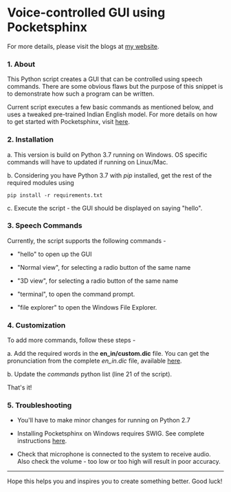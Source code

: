 # Voice-controlled GUI using Pocketsphinx

For more details, please visit the blogs at [my website](http://jatanvyas.me/pocketsphinx-home-page).

### 1. About

This Python script creates a GUI that can be controlled using speech commands. There are some obvious flaws but the purpose of this snippet is to demonstrate how such a program can be written.

Current script executes a few basic commands as mentioned below, and uses a tweaked pre-trained Indian English model. For more details on how to get started with Pocketsphinx, visit [here](http://jatanvyas.me/pocketsphinx-home-page/interfacing-pocketsphinx-python). 

### 2. Installation

a. This version is build on Python 3.7 running on Windows. OS specific commands will have to updated if running on Linux/Mac.

b. Considering you have Python 3.7 with _pip_ installed, get the rest of the required modules using 

`
pip install -r requirements.txt
`

c. Execute the script - the GUI should be displayed on saying "hello".

### 3. Speech Commands

Currently, the script supports the following commands -

- "hello" to open up the GUI

- "Normal view", for selecting a radio button of the same name

- "3D view", for selecting a radio button of the same name

- "terminal", to open the command prompt.

- "file explorer" to open the Windows File Explorer. 

### 4. Customization

To add more commands, follow these steps - 

a. Add the required words in the **en_in/custom.dic** file. You can get the pronunciation from the complete _en_in.dic_ file, available [here](https://sourceforge.net/projects/cmusphinx/files/Acoustic%20and%20Language%20Models/Indian%20English/).

b. Update the _commands_ python list (line 21 of the script).

That's it! 

### 5. Troubleshooting

- You'll have to make minor changes for running on Python 2.7

- Installing Pocketsphinx on Windows requires SWIG. See complete instructions [here](http://jatanvyas.me/pocketsphinx-home-page/interfacing-pocketsphinx-python).

- Check that microphone is connected to the system to receive audio. Also check the volume - too low or too high will result in poor accuracy.


-----


Hope this helps you and inspires you to create something better. Good luck!